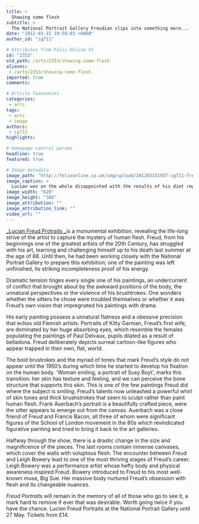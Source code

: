 ```yaml
---
title: >
  Showing some flesh
subtitle: >
  The National Portrait Gallery Freudian slips into something more...
date: "2012-03-15 19:58:03 +0000"
author_id: "ig711"

# Attributes from Felix Online V1
id: "2353"
old_path: /arts/2353/showing-some-flesh
aliases:
 - /arts/2353/showing-some-flesh
imported: true
comments:

# Article Taxonomies
categories:
 - arts
tags:
 - arts
 - image
authors:
 - ig711
highlights:

# Homepage control params
headline: true
featured: true

# Image metadata
image_path: "http://felixonline.co.uk/img/upload/201203151957-ig711-freud_1952749b.jpg"
image_caption: >
  Lucian was on the whole disappointed with the results of his diet regime
image_width: "620"
image_height: "388"
image_attribution: ""
image_attribution_link: ""
video_url: ""
---
```


[_Lucian Freud Protraits _](http://www.npg.org.uk/freudsite/)is a monumental exhibition, revealing the life-long strive of the artist to capture the mystery of human flesh. Freud, from his beginnings one of the greatest artists of the 20th Century, has struggled with his art, learning and challenging himself up to his death last summer at the age of 88. Until then, he had been working closely with the National Portrait Gallery to prepare this exhibition; one of the painting was left unfinished, its striking incompleteness proof of his energy.

Dramatic tension tinges every single one of his paintings, an undercurrent of conflict that brought about by the awkward positions of the body, the unnatural perspectives or the violence of his brushtrokes. One wonders whether the sitters he chose were troubled themselves or whether it was Freud’s own vision that impregnated his paintings with drama.

His early painting possess a unnatural flatness and a obessive precision that echos old Flemish artists. Portraits of Kitty Garman, Freud’s first wife, are dominated by her huge absorbing eyes, which resemble the females populating the paintings of Paul Delvaux, pupils dilated as a result of belladona. Freud deliberately depicts surreal cartoon-like figures who appear trapped in their own, flat, world.

The bold brustrokes and the myriad of tones that mark Freud’s style do not appear until the 1950’s during which time he started to develop his fixation on the human body. ‘Woman smiling, a portrait of Susy Boyt’, marks this transition: her skin has texture and feeling, and we can perceive the bone structure that supports this skin. This is one of the few paintings Freud did where the subject is smiling.
 Freud’s talents now unleashed a powerful whirl of skin tones and thick brushstrokes that seem to sculpt rather than paint human flesh. Frank Auerbach’s portrait is a beautifully crafted piece, were the sitter appears to emerge out from the canvas. Auerbach was a close friend of Freud and Francis Bacon, all three of whom were significant figures of the School of London movement in the 80s which revindicated figurative painting and tried to bring it back to the art galleries.

Halfway through the show, there is a drastic change in the size and magnificence of the pieces. The last rooms contain inmense canvases, which cover the walls with voluptous flesh. The encounter between Freud and Leigh Bowery lead to one of the most thriving stages of Freud’s career. Leigh Bowery was a performance artist whose hefty body and physical awareness inspired Freud. Bowery introduced to Freud to his most well-known muse, Big Sue. Her massive body nurtured Freud’s obsession with flesh and its changeable nuances.

_Freud Portraits_ will remain in the memory of all of those who go to see it, a mark hard to remove if ever that was desirable. Worth going twice if you have the chance.
 Lucien Freud Portraits at the National Portrait Gallery until 27 May. Tickets from £14.
